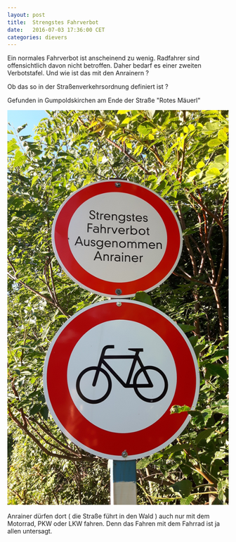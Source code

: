 ```yaml
---
layout: post
title:  Strengstes Fahrverbot
date:   2016-07-03 17:36:00 CET
categories: dievers
---
```


Ein normales Fahrverbot ist anscheinend zu wenig. Radfahrer sind offensichtlich davon nicht betroffen. Daher bedarf es einer zweiten Verbotstafel. Und wie ist das mit den Anrainern ?

Ob das so in der Straßenverkehrsordnung definiert ist ?

Gefunden in Gumpoldskirchen am Ende der Straße "Rotes Mäuerl"

<img src="/images/20160703_193201.jpg"  width="600">

Anrainer dürfen dort ( die Straße führt in den Wald ) auch nur mit dem Motorrad, PKW oder LKW fahren. Denn das Fahren mit dem Fahrrad ist ja allen untersagt.
